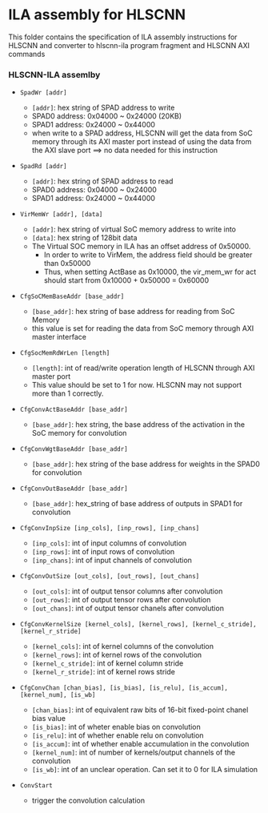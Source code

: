 # ILA assembly for HLSCNN
This folder contains the specification of ILA assembly instructions for HLSCNN and converter to hlscnn-ila program fragment and HLSCNN AXI commands

### HLSCNN-ILA assemlby
- `SpadWr [addr]`
  - `[addr]`: hex string of SPAD address to write
  - SPAD0 address: 0x04000 ~ 0x24000 (20KB)
  - SPAD1 address: 0x24000 ~ 0x44000
  - when write to a SPAD address, HLSCNN will get the data from SoC memory through its AXI master port instead of using the data from the AXI slave port ==> no data needed for this instruction

- `SpadRd [addr]`
  - `[addr]`: hex string of SPAD address to read
  - SPAD0 address: 0x04000 ~ 0x24000 
  - SPAD1 address: 0x24000 ~ 0x44000

- `VirMemWr [addr], [data]`
  - `[addr]`: hex string of virtual SoC memory address to write into
  - `[data]`: hex string of 128bit data
  - The Virtual SOC memory in ILA has an offset address of 0x50000.
    - In order to write to VirMem, the address field should be greater than 0x50000
    - Thus, when setting ActBase as 0x10000, the vir_mem_wr for act
      should start from 0x10000 + 0x50000 = 0x60000

- `CfgSoCMemBaseAddr [base_addr]`
  - `[base_addr]`: hex string of base address for reading from SoC Memory
  - this value is set for reading the data from SoC memory through AXI master interface

- `CfgSocMemRdWrLen [length]`
  - `[length]`: int of read/write operation length of HLSCNN through AXI master port
  - This value should be set to 1 for now. HLSCNN may not support more than 1 correctly.

- `CfgConvActBaseAddr [base_addr]`
  - `[base_addr]`: hex string, the base address of the activation in the SoC memory for convolution

- `CfgConvWgtBaseAddr [base_addr]`
  - `[base_addr]`: hex string of the base address for weights in the SPAD0 for convolution

- `CfgConvOutBaseAddr [base_addr]`
  - `[base_addr]`: hex_string of base address of outputs in SPAD1 for convolution

- `CfgConvInpSize [inp_cols], [inp_rows], [inp_chans]`
  - `[inp_cols]`: int of input columns of convolution
  - `[inp_rows]`: int of input rows of convolution
  - `[inp_chans]`: int of input channels of convolution

- `CfgConvOutSize [out_cols], [out_rows], [out_chans]`
  - `[out_cols]`: int of output tensor columns after convolution
  - `[out_rows]`: int of output tensor rows after convolution
  - `[out_chans]`: int of output tensor chanels after convolution

- `CfgConvKernelSize [kernel_cols], [kernel_rows], [kernel_c_stride], [kernel_r_stride]`
  - `[kernel_cols]`: int of kernel columns of the convolution
  - `[kernel_rows]`: int of kernel rows of the convolution
  - `[kernel_c_stride]`: int of kernel column stride
  - `[kernel_r_stride]`: int of kernel rows stride

- `CfgConvChan [chan_bias], [is_bias], [is_relu], [is_accum], [kernel_num], [is_wb]`
  - `[chan_bias]`: int of equivalent raw bits of 16-bit fixed-point chanel bias value
  - `[is_bias]`: int of wheter enable bias on convolution
  - `[is_relu]`: int of whether enable relu on convolution
  - `[is_accum]`: int of whether enable accumulation in the convolution
  - `[kernel_num]`: int of number of kernels/output channels of the convolution
  - `[is_wb]`: int of an unclear operation. Can set it to 0 for ILA simulation

- `ConvStart`
  - trigger the convolution calculation